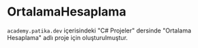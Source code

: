 # OrtalamaHesaplama
`academy.patika.dev` içerisindeki "C# Projeler" dersinde "Ortalama Hesaplama" adlı proje için oluşturulmuştur.
